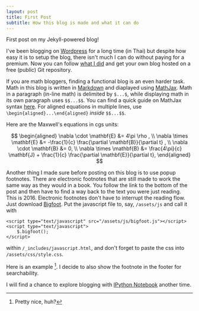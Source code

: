 ```yaml
---
layout: post
title: First Post
subtitle: How this blog is made and what it can do
---
```

First post on my Jekyll-powered blog!

I've been blogging on [Wordpress](https://ninnatdangniam.wordpress.com/) for a long time (in Thai) but despite how easy it is to setup the blog,
there isn't much I can do without paying for a premium. Now you can follow [what I did](https://ninnat.github.io/README.html) and get your own blog hosted
on a free (public) Git repository.

If you are math bloggers, finding a functional blog is an even harder task. Math in this blog is written in [Markdown](http://daringfireball.net/projects/markdown/)
and diaplayed using [MathJax](https://www.mathjax.org/). Math in a paragraph (in-line math) is delimited by `$...$`, while displaying math in its own paragraph
uses `$$...$$`. You can find a quick guide on MathJax syntax [here](http://meta.math.stackexchange.com/questions/5020/mathjax-basic-tutorial-and-quick-reference).
For aligned equations in multiple lines, use `\begin{aligned}...\end{aligned}` *inside* `$$...$$`.

Here are the Maxwell's equations in cgs units:

$$
\begin{aligned}
\nabla \cdot \mathbf{E} &= 4\pi \rho , \\ 
\nabla \times \mathbf{E} &= -\frac{1}{c} \frac{\partial \mathbf{B}}{\partial t} , \\
\nabla \cdot \mathbf{B} &= 0, \\
\nabla \times \mathbf{B} &= \frac{4\pi}{c} \mathbf{J} + \frac{1}{c} \frac{\partial \mathbf{E}}{\partial t},
\end{aligned}
$$

Another thing I made sure before posting on this blog is to use popup footnotes. There are electronic footnotes that are still made to work the same way as they would in a book.
You follow the link to the bottom of the post and then have to find a way back to the text you were just reading. This is 2016.
Electronic footnotes don't have to interrupt the reading flow. Just download [Bigfoot](http://www.bigfootjs.com/). Put the javascript file to, say, `/assets/js`  and call it with
```
<script type="text/javascript" src="/assets/js/bigfoot.js"></script>
<script type="text/javascript">
	$.bigfoot();	
</script>
``` 
within `/_includes/javascript.html`, and don't forget to paste the css into `/assets/css/style.css`.

Here is an example [^1]. I decide to also show the footnote in the footer for searchability.

I will find a chance to explore blogging with [IPython Notebook](https://ipython.org/notebook.html) another time.

[^1]: Pretty nice, huh?